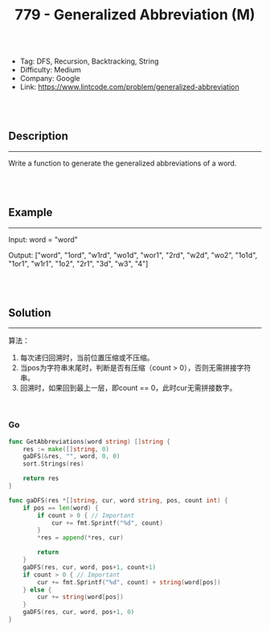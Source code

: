 # <center>779 - Generalized Abbreviation (M)</center> 



<br></br>

* Tag: DFS, Recursion, Backtracking, String
* Difficulty: Medium
* Company: Google
* Link: https://www.lintcode.com/problem/generalized-abbreviation

<br></br>



## Description
----
Write a function to generate the generalized abbreviations of a word.

<br></br>



## Example
----
Input: word = "word"

Output: ["word", "1ord", "w1rd", "wo1d", "wor1", "2rd", "w2d", "wo2", "1o1d", "1or1", "w1r1", "1o2", "2r1", "3d", "w3", "4"]

<br></br>



## Solution
----
算法：
1. 每次递归回溯时，当前位置压缩或不压缩。
2. 当pos为字符串末尾时，判断是否有压缩（count > 0），否则无需拼接字符串。
3. 回溯时，如果回到最上一层，即count == 0，此时cur无需拼接数字。

<br>


### Go
```go
func GetAbbreviations(word string) []string {
	res := make([]string, 0)
	gaDFS(&res, "", word, 0, 0)
	sort.Strings(res)

	return res
}

func gaDFS(res *[]string, cur, word string, pos, count int) {
	if pos == len(word) {
		if count > 0 { // Important
			cur += fmt.Sprintf("%d", count)
		}
		*res = append(*res, cur)

		return
	}
	gaDFS(res, cur, word, pos+1, count+1)
	if count > 0 { // Important
		cur += fmt.Sprintf("%d", count) + string(word[pos])
	} else {
		cur += string(word[pos])
	}
	gaDFS(res, cur, word, pos+1, 0)
}
```

<br>
